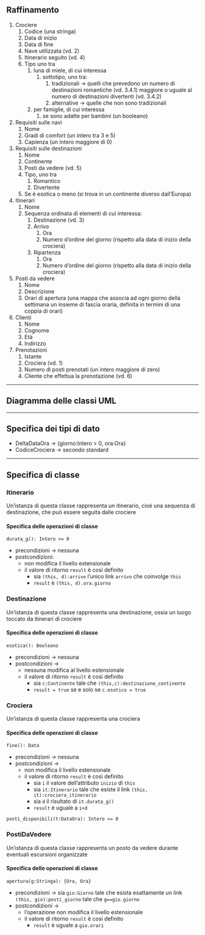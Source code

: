 ## Raffinamento
1. Crociere
	1. Codice (una stringa)
	2. Data di inizio
	3. Data di fine
	4. Nave utilizzata (vd. 2)
	5. Itinerario seguito (vd. 4)
	6. Tipo uno tra
		1. luna di miele, di cui interessa
			1. sottotipo, uno tra:
				1. tradizionali → quelli che prevedono un numero di destinazioni romantiche (vd. 3.4.1) maggiore o uguale al numero di destinazioni divertenti (vd. 3.4.2)
				2. alternative → quelle che non sono tradizionali
		2. per famiglie, di cui interessa
			1. se sono adatte per bambini (un booleano)
2. Requisiti sulle navi
	1. Nome
	2. Gradi di comfort (un intero tra 3 e 5)
	3. Capienza (un intero maggiore di 0)
3. Requisiti sulle destinazioni
	1. Nome
	2. Continente
	3. Posti da vedere (vd. 5)
	4. Tipo, uno tra
		1. Romantico
		2. Divertente
	5. Se è esotica o meno (si trova in un continente diverso dall’Europa)
4. Itinerari
	1. Nome
	2. Sequenza ordinata di elementi di cui interessa:
		1. Destinazione (vd. 3)
		2. Arrivo
			1. Ora
			2. Numero d’ordine del giorno (rispetto alla data di inizio della crociera)
		3. Ripartenza
			1. Ora
			2. Numero d’ordine del giorno (rispetto alla data di inizio della crociera)
5. Posti da vedere
	1. Nome
	2. Descrizione
	3. Orari di apertura (una mappa che associa ad ogni giorno della settimana un insieme di fascia oraria, definita in termini di una coppia di orari)
6. Clienti
	1. Nome
	2. Cognome
	3. Età
	4. Indirizzo
7. Prenotazioni
	1. Istante
	2. Crociera (vd. 1)
	3. Numero di posti prenotati (un intero maggiore di zero)
	4. Cliente  che effettua la prenotazione (vd. 6)

---
## Diagramma delle classi UML

---
## Specifica dei tipi di dato
- DeltaDataOra → {giorno:Intero > 0, ora:Ora}
- CodiceCrociera → secondo standard

---
## Specifica di classe
### Itinerario
Un’istanza di questa classe rappresenta un itinerario, cioè una sequenza di destinazione, che può essere seguita dalle crociere
#### Specifica delle operazioni di classe
`durata_g(): Intero >= 0`
- precondizioni → nessuna
- postcondizioni:
	- non modifica il livello estensionale
	- il valore di ritorno `result` è così definito
		- sia `(this, d):arrivo` l’unico link `arrivo` che coinvolge `this`
		- `result` è `(this, d).ora.giorno`

### Destinazione
Un’istanza di questa classe rappresenta una destinazione, ossia un luogo toccato da itinerari di crociere
#### Specifica delle operazioni di classe
`esotica(): Booleano`
- precondizioni → nessuna
- postcondizioni →
	- nessuna modifica al livello estensionale
	- il valore di ritorno `result` è così definito
		- sia `c:Continente` tale che `(this,c):destinazione_continente`
		- `result = true` se e solo se `c.esotico = true`

### Crociera
Un’istanza di questa classe rappresenta una crociera
#### Specifica delle operazioni di classe
`fine(): Data`
- precondizioni → nessuna
- postcondizioni →
	- non modifica il livello estensionale
	- il valore di ritorno `result` è così definito
		- sia `i` il valore dell’attributo `inizio` di `this`
		- sia `it:Itinerario` tale che esiste il link `(this, it):crociera_itinerario`
		- sia `d` il risultato di `it.durata_g()`
		- `result` è uguale a `i+d`

`posti_disponibili(t:DataOra): Intero >= 0`

### PostiDaVedere
Un’istanza di questa classe rappresenta un posto da vedere durante eventuali escursioni organizzate
#### Specifica delle operazioni di classe
`apertura(g:Stringa): {Ora, Ora}`
- precondizioni → sia `gio:Giorno` tale che esista esattamente un link `(this, gio):posti_giorno` tale che `g==gio.giorno`
- postcondizioni →
	- l’operazione non modifica il livello estensionale
	- il valore di ritorno `result` è cosi definito
		- `result` è uguale a `gio.orari`


